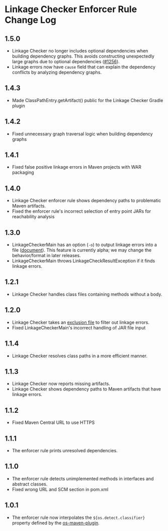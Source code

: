 # Linkage Checker Enforcer Rule Change Log

## 1.5.0
* Linkage Checker no longer includes optional dependencies when building dependency graphs.
  This avoids constructing unexpectedly large graphs due to optional dependencies ([#1256](
  https://github.com/GoogleCloudPlatform/cloud-opensource-java/issues/1256)).
* Linkage errors now have `cause` field that can explain the dependency conflicts by analyzing
  dependency graphs.

## 1.4.3
* Made ClassPathEntry.getArtifact() public for the Linkage Checker Gradle plugin

## 1.4.2
* Fixed unnecessary graph traversal logic when building dependency graphs

## 1.4.1
* Fixed false positive linkage errors in Maven projects with WAR packaging

## 1.4.0
* Linkage Checker enforcer rule shows dependency paths to problematic Maven artifacts.
* Fixed the enforcer rule's incorrect selection of entry point JARs for reachability analysis

## 1.3.0
* LinkageCheckerMain has an option (`-o`) to output linkage errors into a file ([document](
  https://github.com/GoogleCloudPlatform/cloud-opensource-java/wiki/LinkageCheckerMain#exclusion-files
  )). This feature is currently alpha; we may change the behavior/format in later releases.
* LinkageCheckerMain throws LinkageCheckResultException if it finds linkage errors.

## 1.2.1
* Linkage Checker handles class files containing methods without a body.

## 1.2.0
* Linkage Checker takes an [exclusion file](
https://github.com/GoogleCloudPlatform/cloud-opensource-java/wiki/Linkage-Checker-Exclusion-File)
  to filter out linkage errors.
* Fixed LinkageCheckerMain's incorrect handling of JAR file input

## 1.1.4
* Linkage Checker resolves class paths in a more efficient manner.

## 1.1.3
* Linkage Checker now reports missing artifacts.
* Linkage Checker shows dependency paths to Maven artifacts that have linkage errors.

## 1.1.2
* Fixed Maven Central URL to use HTTPS

## 1.1.1
* The enforcer rule prints unresolved dependencies.

## 1.1.0
* The enforcer rule detects unimplemented methods in interfaces and abstract classes.
* Fixed wrong URL and SCM section in pom.xml

## 1.0.1
* The enforcer rule now interpolates the `${os.detect.classifier}` property defined by the
  [os-maven-plugin](https://github.com/trustin/os-maven-plugin).
